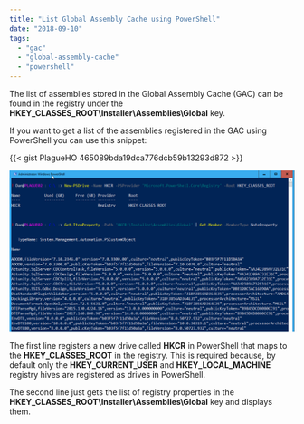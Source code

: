 ```yaml
---
title: "List Global Assembly Cache using PowerShell"
date: "2018-09-10"
tags:
  - "gac"
  - "global-assembly-cache"
  - "powershell"
---
```


The list of assemblies stored in the Global Assembly Cache (GAC) can be found in the registry under the **HKEY\_CLASSES\_ROOT\\Installer\\Assemblies\\Global** key.

If you want to get a list of the assemblies registered in the GAC using PowerShell you can use this snippet:

{{< gist PlagueHO 465089bda19dca776dcb59b13293d872 >}}

![ss_gac_getcontent](/images/ss_gac_getcontent.png)

The first line registers a new drive called **HKCR** in PowerShell that maps to the **HKEY\_CLASSES\_ROOT** in the registry. This is required because, by default only the **HKEY\_CURRENT\_USER** and **HKEY\_LOCAL\_MACHINE** registry hives are registered as drives in PowerShell.

The second line just gets the list of registry properties in the **HKEY\_CLASSES\_ROOT\\Installer\\Assemblies\\Global** key and displays them.

